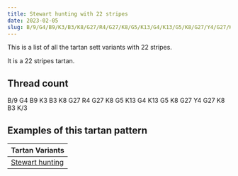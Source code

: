 ```yaml
---
title: Stewart hunting with 22 stripes
date: 2023-02-05
slug: B/9/G4/B9/K3/B3/K8/G27/R4/G27/K8/G5/K13/G4/K13/G5/K8/G27/Y4/G27/K8/B3/K/3
---
```

This is a list of all the tartan sett variants with 22 stripes.

It is a 22 stripes tartan.


## Thread count
B/9 G4 B9 K3 B3 K8 G27 R4 G27 K8 G5 K13 G4 K13 G5 K8 G27 Y4 G27 K8 B3 K/3

## Examples of this tartan pattern

| Tartan Variants |
|---------------|
| [Stewart hunting](/variants/b/9/g4/b9/k3/b3/k8/g27/r4/g27/k8/g5/k13/g4/k13/g5/k8/g27/y4/g27/k8/b3/k/3-b304080-g008000-k000000-rc00000-yf0c000)||
